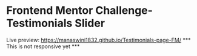 # Frontend Mentor Challenge- Testimonials Slider

Live preview: https://manaswini1832.github.io/Testimonials-page-FM/
*** This is not responsive yet ***
